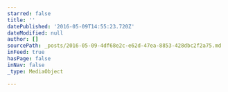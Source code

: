 ```yaml
---
starred: false
title: ''
datePublished: '2016-05-09T14:55:23.720Z'
dateModified: null
author: []
sourcePath: _posts/2016-05-09-4df68e2c-e62d-47ea-8853-428dbc2f2a75.md
inFeed: true
hasPage: false
inNav: false
_type: MediaObject

---
```

